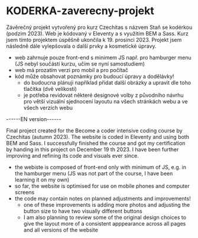 # KODERKA-zaverecny-projekt

Závěrečný projekt vytvořený pro kurz Czechitas s názvem Staň se kodérkou (podzim 2023). Web je kódovaný v Eleventy a s využitím BEM a Sass.
Kurz jsem tímto projektem úspěšně ukončila k 19. prosinci 2023. Projekt jsem následně dále vylepšovala o další prvky a kosmetické úpravy.

- web zahrnuje pouze front-end s minimem JS např. pro hamburger menu (JS nebyl součástí kurzu, učím se nyní samostudiem)
- web má prozatím verzi pro mobil a pro počítač
- kód může obsahovat poznámky pro budoucí úpravy a dodělávky!
    - do budoucna plánuji například přidat další obrázky a upravit dle toho tlačítka (dvě velikosti)
    - je potřeba revidovat některé designové volby z původního návrhu pro větší vizuální sjednocení layoutu na všech stránkách webu a ve všech verzích webu

------EN version------

Final project created for the Become a coder intensive coding course by Czechitas (autumn 2023). The website is coded in Eleventy and using both BEM and Sass. I successfully finished the course and got my certification by handing in this project on December 19 th 2023. I have been further improving and refining its code and visuals ever since.

- the webiste is composed of front-end only with minimum of JS, e.g. in the hamburger menu (JS was not part of the course, I have been learning it on my own)
- so far, the website is optimised for use on mobile phones and computer screens
- the code may contain notes on planned adjustments and improvements!
    - one of these improvements is adding more photos and adjusting the button size to have two visually different buttons
    - I am also planning to review some of the original design choices to give the layout more of a consistent apppearance across all pages and all versions of the website